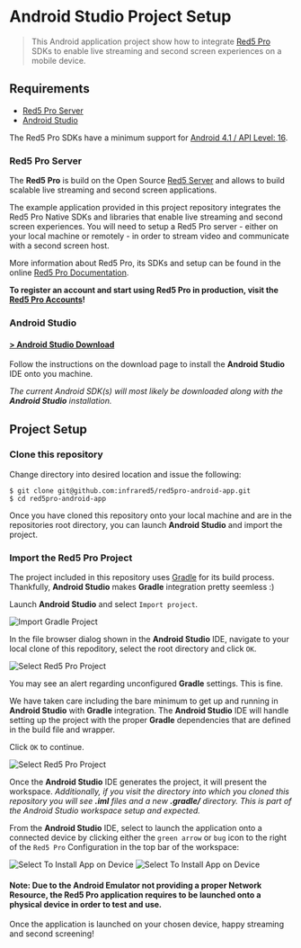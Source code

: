 Android Studio Project Setup
===
> This Android application project show how to integrate [Red5 Pro](http://red5pro.com) SDKs to enable live streaming and second screen experiences on a mobile device.

Requirements
---

* [Red5 Pro Server](http://red5pro.com)
* [Android Studio](http://developer.android.com/sdk/installing/index.html?pkg=studio)

The Red5 Pro SDKs have a minimum support for [Android 4.1 / API Level: 16](http://developer.android.com/about/versions/android-4.1.html).

### Red5 Pro Server
The __Red5 Pro__ is build on the Open Source [Red5 Server](https://github.com/Red5/red5-server) and allows to build scalable live streaming and second screen applications.

The example application provided in this project repository integrates the Red5 Pro Native SDKs  and libraries that enable live streaming and second screen experiences. You will need to setup a Red5 Pro server - either on your local machine or remotely - in order to stream video and communicate with a second screen host.

More information about Red5 Pro, its SDKs and setup can be found in the online [Red5 Pro Documentation](http://red5pro.com/docs/).

**To register an account and start using Red5 Pro in production, visit the [Red5 Pro Accounts](https://account.red5pro.com/register)!**

### Android Studio

#### [&gt; Android Studio Download](http://developer.android.com/sdk/installing/index.html?pkg=studio)

Follow the instructions on the download page to install the **Android Studio** IDE onto you machine.

_The current Android SDK(s) will most likely be downloaded along with the **Android Studio** installation._

## Project Setup

### Clone this repository

Change directory into desired location and issue the following:

```
$ git clone git@github.com:infrared5/red5pro-android-app.git
$ cd red5pro-android-app
```

Once you have cloned this repository onto your local machine and are in the repositories root directory, you can launch **Android Studio** and import the project.

### Import the Red5 Pro Project
The project included in this repository uses [Gradle](http://gradle.org) for its build process. Thankfully, **Android Studio** makes **Gradle** integration pretty seemless :)

Launch **Android Studio** and select `Import project`.

![Import Gradle Project](http://infrared5.github.io/red5pro-android-app/images/gradle-setup-1.png)

In the file browser dialog shown in the **Android Studio** IDE, navigate to your local clone of this repoditory, select the root directory and click `OK`.

![Select Red5 Pro Project](http://infrared5.github.io/red5pro-android-app/images/gradle-setup-2.png)

You may see an alert regarding unconfigured **Gradle** settings. This is fine.

We have taken care including the bare minimum to get up and running in **Android Studio** with **Gradle** integration. The **Android Studio** IDE will handle setting up the project with the proper **Gradle** dependencies that are defined in the build file and wrapper.

Click `OK` to continue.

![Select Red5 Pro Project](http://infrared5.github.io/red5pro-android-app/images/gradle-setup-3.png)

Once the **Android Studio** IDE generates the project, it will present the workspace. _Additionally, if you visit the directory into which you cloned this repository you will see **.iml** files and a new **.gradle/** directory. This is part of the Android Studio workspace setup and expected._

From the **Android Studio** IDE, select to launch the application onto a connected device by clicking either the `green arrow` or `bug` icon to the right of the `Red5 Pro` Configuration in the top bar of the workspace:

![Select To Install App on Device](http://infrared5.github.io/red5pro-android-app/images/gradle-setup-4.png)
![Select To Install App on Device](http://infrared5.github.io/red5pro-android-app/images/gradle-setup-5.png)


#### Note: Due to the Android Emulator not providing a proper Network Resource, the Red5 Pro application requires to be launched onto a physical device in order to test and use.

Once the application is launched on your chosen device, happy streaming and second screening!


